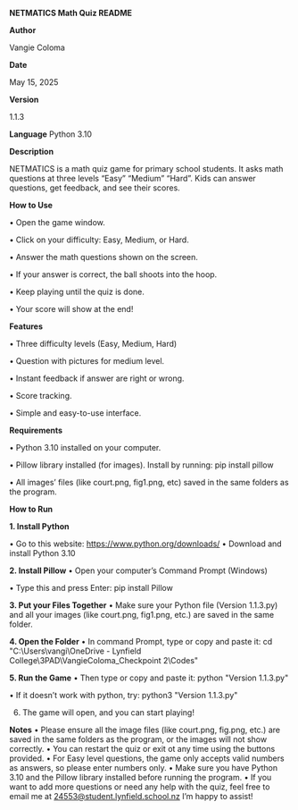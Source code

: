 **NETMATICS Math Quiz README**

**Author**

Vangie Coloma

**Date**

May 15, 2025

**Version**

1.1.3

**Language**
Python 3.10


**Description**

NETMATICS is a math quiz game for primary school students. It asks math questions at three levels “Easy” “Medium” “Hard”. Kids can answer questions, get feedback, and see their scores. 


**How to Use**

•	Open the game window. 

•	Click on your difficulty: Easy, Medium, or Hard.

•	Answer the math questions shown on the screen.

•	If your answer is correct, the ball shoots into the hoop.

•	Keep playing until the quiz is done.

•	Your score will show at the end!

**Features**

•	Three difficulty levels (Easy, Medium, Hard)

•	Question with pictures for medium level.

•	Instant feedback if answer are right or wrong. 

•	Score tracking.

•	Simple and easy-to-use interface.

**Requirements**

•	Python 3.10 installed on your computer.

•	Pillow library installed (for images). Install by running: 
pip install pillow

•	All images’ files (like court.png, fig1.png, etc) saved in the same folders as the program.

**How to Run**

**1. Install Python**

•	Go to this website: https://www.python.org/downloads/
•	Download and install Python 3.10

**2. Install Pillow**
•	Open your computer’s Command Prompt (Windows)

•	Type this and press Enter:
   pip install Pillow

**3. Put your Files Together**
•	Make sure your Python file (Version 1.1.3.py) and all your images (like court.png, fig1.png, etc.) are saved in the same folder.

**4. Open the Folder**
•	In command Prompt, type or copy and paste it:
cd "C:\Users\vangi\OneDrive - Lynfield College\3PAD\VangieColoma_Checkpoint 2\Codes"


**5.  Run the Game**
•	Then type or copy and paste it:
                                                                   python "Version 1.1.3.py"
                                                                   
•	If it doesn’t work with python, try:
                                                     python3 "Version 1.1.3.py"
                                                     

6. The game will open, and you can start playing!





      







**Notes**
•	Please ensure all the image files (like court.png, fig.png, etc.) are saved in the same folders as the program, or the images will not show correctly.
•	You can restart the quiz or exit ot any time using the buttons provided.
•	For Easy level questions, the game only accepts valid numbers as answers, so please enter numbers only. 
•	Make sure you have Python 3.10 and the Pillow library installed before running the program. 
•	If you want to add more questions or need any help with the quiz, feel free to email me at 24553@student.lynfield.school.nz I’m happy to assist!

